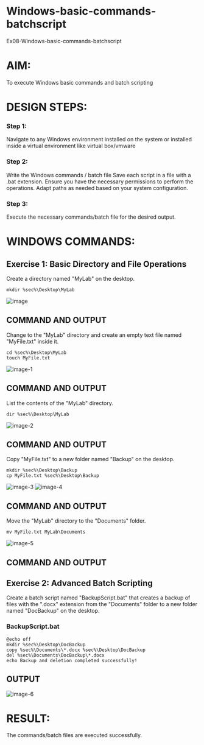 # Windows-basic-commands-batchscript
Ex08-Windows-basic-commands-batchscript

# AIM:
To execute Windows basic commands and batch scripting

# DESIGN STEPS:

### Step 1:

Navigate to any Windows environment installed on the system or installed inside a virtual environment like virtual box/vmware 

### Step 2:

Write the Windows commands / batch file
Save each script in a file with a .bat extension.
Ensure you have the necessary permissions to perform the operations.
Adapt paths as needed based on your system configuration.
### Step 3:

Execute the necessary commands/batch file for the desired output. 




# WINDOWS COMMANDS:
## Exercise 1: Basic Directory and File Operations
Create a directory named "MyLab" on the desktop.
```
mkdir %sec%\Desktop\MyLab
```
![image](https://github.com/user-attachments/assets/aa3292a2-6926-4f1a-92a0-cd6d9953826f)


## COMMAND AND OUTPUT

Change to the "MyLab" directory and create an empty text file named "MyFile.txt" inside it.
```
cd %sec%\Desktop\MyLab
touch MyFile.txt
```
![image-1](https://github.com/user-attachments/assets/885befb3-0cc0-4586-bf72-67edf5f9aa35)


## COMMAND AND OUTPUT

List the contents of the "MyLab" directory.
```
dir %sec%\Desktop\MyLab
```
![image-2](https://github.com/user-attachments/assets/09ae5c58-d5b1-4153-805d-74ca8d7ce224)


## COMMAND AND OUTPUT

Copy "MyFile.txt" to a new folder named "Backup" on the desktop.
```
mkdir %sec%\Desktop\Backup
cp MyFile.txt %sec%\Desktop\Backup
```
![image-3](https://github.com/user-attachments/assets/dcccbcce-f338-4180-8690-f7ddb7bf6a44)
![image-4](https://github.com/user-attachments/assets/62ec2861-d99b-46fc-96d7-88fba712ac4c)

## COMMAND AND OUTPUT

Move the "MyLab" directory to the "Documents" folder.
```
mv MyFile.txt MyLab\Documents
```
![image-5](https://github.com/user-attachments/assets/2aab07a8-830c-45e6-abc3-d43b5d68d97b)


## COMMAND AND OUTPUT


## Exercise 2: Advanced Batch Scripting
Create a batch script named "BackupScript.bat" that creates a backup of files with the ".docx" extension from the "Documents" folder to a new folder named "DocBackup" on the desktop.

### BackupScript.bat
```
@echo off
mkdir %sec%\Desktop\DocBackup
copy %sec%\Documents\*.docx %sec%\Desktop\DocBackup
del %sec%\Documents\DocBackup\*.docx
echo Backup and deletion completed successfully!
```




## OUTPUT

![image-6](https://github.com/user-attachments/assets/4ea25ccb-6185-4e0e-a73c-4a44010ef219)



# RESULT:
The commands/batch files are executed successfully.

